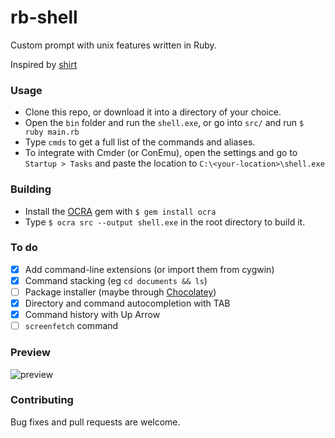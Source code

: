 # rb-shell

Custom prompt with unix features written in Ruby.

Inspired by [shirt](https://github.com/jstorimer/shirt)

### Usage

- Clone this repo, or download it into a directory of your choice.
- Open the `bin` folder and run the `shell.exe`, or go into `src/` and run `$ ruby main.rb`
- Type `cmds` to get a full list of the commands and aliases.
- To integrate with Cmder (or ConEmu), open the settings and go to `Startup > Tasks` and paste the location to `C:\<your-location>\shell.exe`

### Building

- Install the [OCRA](https://github.com/larsch/ocra) gem with `$ gem install ocra`
- Type `$ ocra src --output shell.exe` in the root directory to build it.

### To do
- [x] Add command-line extensions (or import them from cygwin)
- [x] Command stacking (eg `cd documents && ls`)
- [ ] Package installer (maybe through [Chocolatey](https://chocolatey.org/))
- [x] Directory and command autocompletion with TAB
- [x] Command history with Up Arrow 
- [ ] `screenfetch` command

### Preview

![preview](https://i.imgur.com/T933Vu1.png)

### Contributing
Bug fixes and pull requests are welcome.
